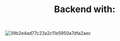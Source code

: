 <h1 align="center">Backend with: </h1>
<br />

<div  align="center" style="display: flex; ">
<div>
  
![39b2e4ad77c23a2c11e5950a7dfa2aec](https://github.com/wal-wizard/Backend-with-Prisma/assets/82295321/70dcb71c-6754-42d4-8c4f-1dd1fab7599d)

</div>







